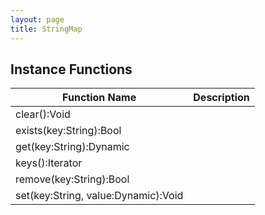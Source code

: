 ```yaml
---
layout: page
title: StringMap
---
```


## Instance Functions

| Function Name | Description |
| --------------- | ------------- |
| clear():Void |  |
| exists(key:String):Bool |  |
| get(key:String):Dynamic |  |
| keys():Iterator |  |
| remove(key:String):Bool |  |
| set(key:String, value:Dynamic):Void |  |


